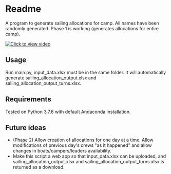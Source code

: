 # Readme

A program to generate sailing allocations for camp. All names have been randomly generated. Phase 1 is working (generates allocations for entire camp).

[![Click to view video](https://img.youtube.com/vi/Zymmi5Wx6Xg/0.jpg)](https://www.youtube.com/watch?v=Zymmi5Wx6Xg)

## Usage
Run main.py, input_data.xlsx must be in the same folder. It will automatically generate sailing_allocation_output.xlsx and sailing_allocation_output_turns.xlsx.

## Requirements
Tested on Python 3.7.6 with default Andaconda installation.

## Future ideas
* (Phase 2) Allow creation of allocations for one day at a time. Allow modifications of previous day's crews "as it happened" and allow changes in boats/campers/leaders availability.
* Make this script a web app so that input_data.xlsx can be uploaded, and sailing_allocation_output.xlsx and sailing_allocation_output_turns.xlsx is returned as a download.
